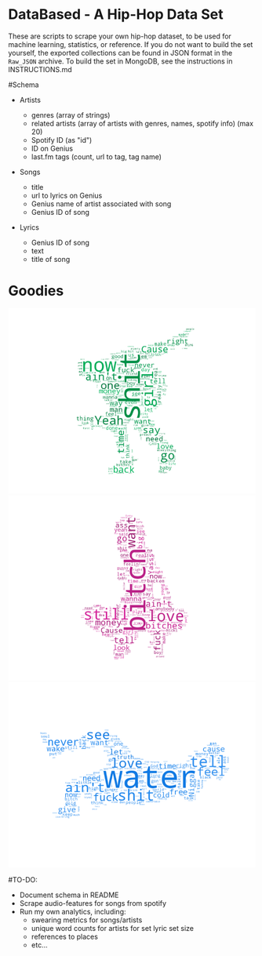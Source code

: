 DataBased - A Hip-Hop Data Set
==============================
These are scripts to scrape your own hip-hop dataset, to be used for machine learning, statistics, or reference. If you do not want to build the set yourself, the exported collections can be found in JSON format in the `Raw_JSON` archive. To build the set in MongoDB, see the instructions in INSTRUCTIONS.md

#Schema
- Artists
  - genres (array of strings)
  - related artists (array of artists with genres, names, spotify info) (max 20)
  - Spotify ID (as "id")
  - ID on Genius
  - last.fm tags (count, url to tag, tag name)

- Songs
  - title
  - url to lyrics on Genius
  - Genius name of artist associated with song
  - Genius ID of song

- Lyrics
  - Genius ID of song
  - text
  - title of song

# Goodies
![Drake](/Goodies/drake.png)
![Nicki](/Goodies/nicki.png)
![Mick](/Goodies/mick.png)

#TO-DO:
  - Document schema in README
  - Scrape audio-features for songs from spotify
  - Run my own analytics, including:
    - swearing metrics for songs/artists
    - unique word counts for artists for set lyric set size
    - references to places
    - etc...
